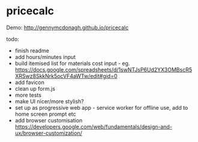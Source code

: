 # pricecalc

Demo: http://gennymcdonagh.github.io/pricecalc

todo: 
- finish readme
- add hours/minutes input
- build itemised list for materials cost input - eg. https://docs.google.com/spreadsheets/d/1swNTJsP6Ud2YX3OMBscR5XRSwz8SkkNrk5ocVF4aWTw/edit#gid=0
- add favicon
- clean up form.js
- more tests
- make UI nicer/more stylish?
- set up as progressive web app - service worker for offline use, add to home screen prompt etc
- add browser customisation https://developers.google.com/web/fundamentals/design-and-ux/browser-customization/
